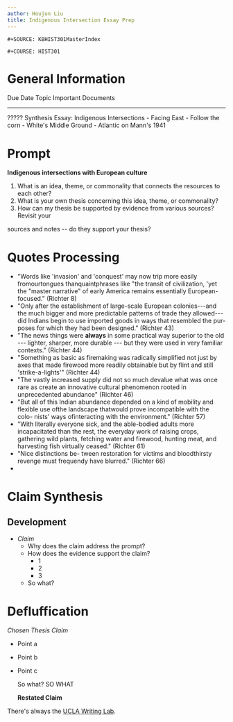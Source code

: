 ```yaml
---
author: Houjun Liu
title: Indigenous Intersection Essay Prep
---
```


```{=org}
#+SOURCE: KBHIST301MasterIndex
```
```{=org}
#+COURSE: HIST301
```
# General Information

  Due Date   Topic                                       Important Documents
  ---------- ------------------------------------------- -----------------------------
  ?????      Synthesis Essay: Indigenous Intersections   \- Facing East
                                                         \- Follow the corn
                                                         \- White\'s Middle Ground
                                                         \- Atlantic on Mann\'s 1941

# Prompt

**Indigenous intersections with European culture**

1.  What is an idea, theme, or commonality that connects the resources
    to each other?
2.  What is your own thesis concerning this idea, theme, or commonality?
3.  How can my thesis be supported by evidence from various sources?
    Revisit your

sources and notes -- do they support your thesis?

# Quotes Processing

-   \"Words like \'invasion\' and \'conquest\' may now trip more easily
    fromourtongues thanquaintphrases like \"the transit of civilization,
    \'yet the "master narrative" of early America remains essentially
    European- focused.\" (Richter 8)
-   \"Only after the establishment of large-scale European
    colonies---and the much bigger and more predictable patterns of
    trade they allowed--- did Indians begin to use imported goods in
    ways that resembled the pur- poses for which they had been
    designed.\" (Richter 43)
-   \"The news things were ****always**** in some practical way superior
    to the old --- lighter, sharper, more durable --- but they were used
    in very familiar contexts.\" (Richter 44)
-   \"Something as basic as firemaking was radically simplified not just
    by axes that made firewood more readily obtainable but by flint and
    still \'strike-a-lights\'\" (Richter 44)
-   \"The vastly increased supply did not so much devalue what was once
    rare as create an innovative cultural phenomenon rooted in
    unprecedented abundance\" (Richter 46)
-   \"But all of this Indian abundance depended on a kind of mobility
    and flexible use ofthe landscape thatwould prove incompatible with
    the colo- nists' ways ofinteracting with the environment.\"
    (Richter 57)
-   \"With literally everyone sick, and the able-bodied adults more
    incapacitated than the rest, the everyday work of raising crops,
    gathering wild plants, fetching water and firewood, hunting meat,
    and harvesting fish virtually ceased.\" (Richter 61)
-   \"Nice distinctions be- tween restoration for victims and
    bloodthirsty revenge must frequendy have blurred.\" (Richter 66)
-   

# Claim Synthesis

## Development

-   *Claim*
    -   Why does the claim address the prompt?
    -   How does the evidence support the claim?
        -   1
        -   2
        -   3
    -   So what?

# Defluffication

*Chosen Thesis Claim*

-   Point a

-   Point b

-   Point c

    So what? SO WHAT

    **Restated Claim**

There\'s always the [UCLA Writing
Lab](https://wp.ucla.edu/wp-content/uploads/2016/01/UWC_handouts_What-How-So-What-Thesis-revised-5-4-15-RZ.pdf).
